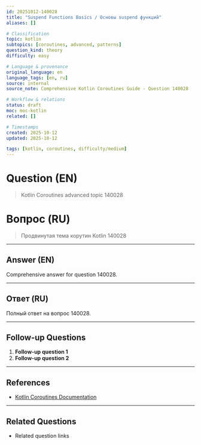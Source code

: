 ```yaml
---
id: 20251012-140028
title: "Suspend Functions Basics / Основы suspend функций"
aliases: []

# Classification
topic: kotlin
subtopics: [coroutines, advanced, patterns]
question_kind: theory
difficulty: easy

# Language & provenance
original_language: en
language_tags: [en, ru]
source: internal
source_note: Comprehensive Kotlin Coroutines Guide - Question 140028

# Workflow & relations
status: draft
moc: moc-kotlin
related: []

# Timestamps
created: 2025-10-12
updated: 2025-10-12

tags: [kotlin, coroutines, difficulty/medium]
---
```

# Question (EN)
> Kotlin Coroutines advanced topic 140028

# Вопрос (RU)
> Продвинутая тема корутин Kotlin 140028

---

## Answer (EN)

Comprehensive answer for question 140028.

---

## Ответ (RU)

Полный ответ на вопрос 140028.

---

## Follow-up Questions

1. **Follow-up question 1**
2. **Follow-up question 2**

---

## References

- [Kotlin Coroutines Documentation](https://kotlinlang.org/docs/coroutines-overview.html)

---

## Related Questions

- Related question links
